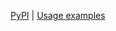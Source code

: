 [PyPI](https://pypi.org/project/BVlain/) | 
[Usage examples](https://colab.research.google.com/drive/189KENCi42UxZabl1905ssFzbYbSafX79#scrollTo=X0LFE0ZpLEMu)

